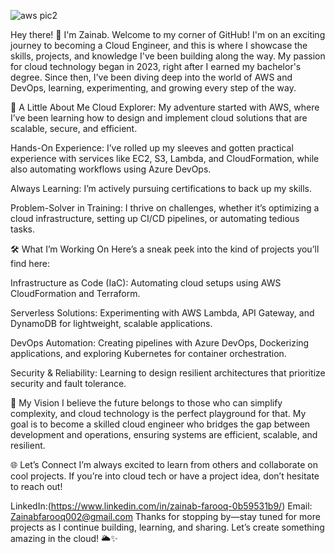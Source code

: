 
![aws pic2](https://github.com/user-attachments/assets/1a965514-dd01-430b-9873-d812744e9277)

Hey there! 👋 I'm Zainab.
Welcome to my corner of GitHub! I'm on an exciting journey to becoming a Cloud Engineer, and this is where I showcase the skills, projects, and knowledge I've been building along the way. My passion for cloud technology began in 2023, right after I earned my bachelor's degree. Since then, I've been diving deep into the world of AWS and DevOps, learning, experimenting, and growing every step of the way.

🚀 A Little About Me
Cloud Explorer: My adventure started with AWS, where I’ve been learning how to design and implement cloud solutions that are scalable, secure, and efficient.

Hands-On Experience: I’ve rolled up my sleeves and gotten practical experience with services like EC2, S3, Lambda, and CloudFormation, while also automating workflows using Azure DevOps.

Always Learning: I’m actively pursuing certifications to back up my skills.

Problem-Solver in Training: I thrive on challenges, whether it’s optimizing a cloud infrastructure, setting up CI/CD pipelines, or automating tedious tasks.


🛠️ What I’m Working On
Here’s a sneak peek into the kind of projects you’ll find here:

Infrastructure as Code (IaC): Automating cloud setups using AWS CloudFormation and Terraform.

Serverless Solutions: Experimenting with AWS Lambda, API Gateway, and DynamoDB for lightweight, scalable applications.

DevOps Automation: Creating pipelines with Azure DevOps, Dockerizing applications, and exploring Kubernetes for container orchestration.

Security & Reliability: Learning to design resilient architectures that prioritize security and fault tolerance.



🎯 My Vision
I believe the future belongs to those who can simplify complexity, and cloud technology is the perfect playground for that. My goal is to become a skilled cloud engineer who bridges the gap between development and operations, ensuring systems are efficient, scalable, and resilient.

🌐 Let’s Connect
I’m always excited to learn from others and collaborate on cool projects. If you’re into cloud tech or have a project idea, don’t hesitate to reach out!

LinkedIn:(https://www.linkedin.com/in/zainab-farooq-0b59531b9/)
Email: Zainabfarooq002@gmail.com
Thanks for stopping by—stay tuned for more projects as I continue building, learning, and sharing. Let’s create something amazing in the cloud! 🌥️✨




